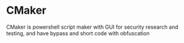 # CMaker
CMaker is powershell script maker with GUI for security research and testing, and have bypass and short code with obfuscation
